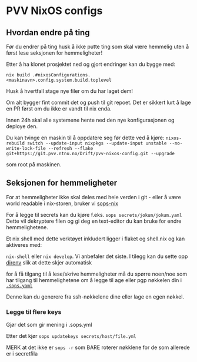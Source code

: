# PVV NixOS configs

## Hvordan endre på ting

Før du endrer på ting husk å ikke putte ting som skal være hemmelig uten å først lese seksjonen for hemmeligheter!

Etter å ha klonet prosjektet ned og gjort endringer kan du bygge med:

`nix build .#nixosConfigurations.<maskinavn>.config.system.build.toplevel`

Husk å hvertfall stage nye filer om du har laget dem!

Om alt bygger fint commit det og push til git repoet.
Det er sikkert lurt å lage en PR først om du ikke er vandt til nix enda.

Innen 24h skal alle systemene hente ned den nye konfigurasjonen og deploye den.

Du kan tvinge en maskin til å oppdatere seg før dette ved å kjøre:
`nixos-rebuild switch --update-input nixpkgs --update-input unstable --no-write-lock-file --refresh --flake git+https://git.pvv.ntnu.no/Drift/pvv-nixos-config.git --upgrade`

som root på maskinen.

## Seksjonen for hemmeligheter

For at hemmeligheter ikke skal deles med hele verden i git - eller å være world
readable i nix-storen, bruker vi [sops-nix](https://github.com/Mic92/sops-nix)

For å legge til secrets kan du kjøre f.eks. `sops secrets/jokum/jokum.yaml`
Dette vil dekryptere filen og gi deg en text-editor du kan bruke for endre hemmelighetene.

Et nix shell med dette verktøyet inkludert ligger i flaket og shell.nix og kan aktiveres med:

`nix-shell` eller `nix develop`. Vi anbefaler det siste.
I tilegg kan du sette opp [direnv](https://direnv.net/) slik at dette skjer automatisk

for å få tilgang til å lese/skrive hemmeligheter må du spørre noen/noe som har tilgang til hemmelighetene
om å legge til age eller pgp nøkkelen din i [`.sops.yaml`](https://git.pvv.ntnu.no/Drift/pvv-nixos-config/src/main/.sops.yaml)

Denne kan du generere fra ssh-nøkkelene dine eller lage en egen nøkkel.

### Legge til flere keys

Gjør det som gir mening i .sops.yml

Etter det kjør `sops updatekeys secrets/host/file.yml`

MERK at det ikke er `sops -r` som BARE roterer nøkklene for de som allerede er i secretfila
